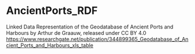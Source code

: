 # AncientPorts_RDF
     
Linked Data Representation of the Geodatabase of Ancient Ports and Harbours by Arthur de Graauw, released under CC BY 4.0
https://www.researchgate.net/publication/344899365_Geodatabase_of_Ancient_Ports_and_Harbours_xls_table 
  
